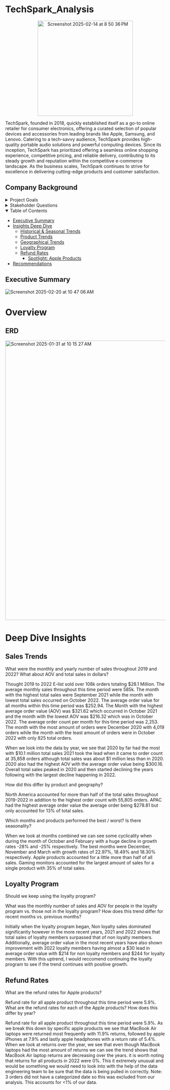 # TechSpark_Analysis
  
  <p align="center">
  <img width="300" alt="Screenshot 2025-02-14 at 8 50 36 PM" src="https://github.com/user-attachments/assets/fc2f27c9-0f43-4f0a-9466-700940c945cd" />
</p>
  

TechSpark, founded in 2018, quickly established itself as a go-to online retailer for consumer electronics, offering a curated selection of popular devices and accessories from leading brands like Apple, Samsung, and Lenovo.  Catering to a tech-savvy audience, TechSpark provides high-quality portable audio solutions and powerful computing devices. Since its inception, TechSpark has prioritized offering a seamless online shopping experience, competitive pricing, and reliable delivery, contributing to its steady growth and reputation within the competitive e-commerce landscape. As the business scales, TechSpark continues to strive for excellence in delivering cutting-edge products and customer satisfaction.

## Company Background



<details>
  <summary>Project Goals</summary>
<br /> 
Since 2019, Techspark has collected data on various parts of their business including, orders, customers, products, and regional data. Although this data is not cleaned, it presents challenges and also unique opportunities to provide valuable insights for key business decisions.   
  
<br /> 
<br /> 
As we clean this data, our goal is to think about how can we support the various departments including finance, sales, product and marketing with real world actionable insights and also increase our market share on the global scale. 

</details>

<details>
  <summary>Stakeholder Questions</summary>
<br /> 
1. What were the overall sales trends from 2019 to 2022? <br /> 
2. What were the company's yearly and monthly growth rates? <br /> 
3. How has the new loyalty program performed? Should we keep using it? <br /> 
4. What was the company's refund rate and average order value (AOV)? <br /> 
<br /> 

**Notes:**
- Focus on sales revenue, AOV, and order counts
- Look at trends over yearly and monthly periods 
- For refunds and AOV specifically compare across Apple products
</details>

<details open>
  <summary>Table of Contents</summary>

- [Executive Summary](#executive-summary)
- [Insights Deep Dive](#insights-deep-dive)
    - [Historical & Seasonal Trends](#historical-trends)
    - [Product Trends](#product-trends)
    - [Geographical Trends](#geographical-trends)
    - [Loyalty Program](#loyalty-program)
    - [Refund Rates](#refund-rates)
      - [Spotlight: Apple Products](#spotlight-apple-products)
- [Recommendations](#recommendations)
</details>

## Executive Summary
![Screenshot 2025-02-20 at 10 47 06 AM](https://github.com/user-attachments/assets/16cdc671-19c5-4bbc-8387-0b538d1d289e)

# Overview

## ERD
<img width="881" alt="Screenshot 2025-01-31 at 10 15 27 AM" src="https://github.com/user-attachments/assets/cd07751f-5f4f-4e39-86d9-6e2d7f0cfd04" />

# Deep Dive Insights

## Sales Trends
What were the monthly and yearly number of sales throughout 2019 and 2022? What about AOV and total sales in dollars?

Thought 2019 to 2022 E-list sold over 108k orders totaling $28.1 Million. The average monthly sales throughout this time period were 585k. The month with the highest total sales were September 2021 while the month with lowest total sales occurred on October 2022. The average order value for all months within this time period was $252.94. The Month with the highest average order value (AOV) was $321.62 which occurred in October 2021 and the month with the lowest AOV was $216.32 which was in October 2022. The average order count per month for this time period was 2,253. The month with the most amount of orders were December 2020 with 4,019 orders while the month with the least amount of orders were in October 2022 with only 825 total orders. 

When we look into the data by year, we see that 2020 by far had the most with $10.1 million total sales 2021 took the lead when it came to order count at 35,858 orders although total sales was about $1 million less than in 2020. 2020 also had the highest AOV with the average order value being $300.16.  Overall total sales peaked in 2020 and then started declining the years following with the largest decline happening in 2022. 

How did this differ by product and geography?

North America accounted for more than half of the total sales throughout 2019-2022 in addition to the highest order count with 55,805 orders. APAC had the highest average order value the average order being $278.81 but only accounted for 13% of total sales. 

Which months and products performed the best / worst? Is there seasonality?

When we look at months combined we can see some cyclicality when during the month of October and February with a huge decline in growth rates -28% and -25% respectively. The best months were December, November and March with growth rates of 22.97%, 18.49% and 18.30% respectively.  Apple products accounted for a little more than half of all sales. Gaming monitors accounted for the largest amount of sales for a single product with 35% of total sales. 



## Loyalty Program
Should we keep using the loyalty program?

What was the monthly number of sales and AOV for people in the loyalty program vs. those not in the loyalty program? How does this trend differ for recent months vs. previous months?

Initially when the loyalty program began, Non loyalty sales dominated significantly however in the more recent years, 2021 and 2022 shows that total sales of loyalty members surpassed that of non loyalty members. Additionally, average order value in the most recent years have also shown improvement with 2022 loyalty members having almost a $30 lead in average order value with $214 for non loyalty members and $244 for loyalty members. With this uptrend, I would reccomend continuing the loyalty program to see if the trend continues with positive growth. 

## Refund Rates
What are the refund rates for Apple products?

Refund rate for all apple product throughout this time period were 5.9%.
What are the refund rates for each of the Apple products? How does this differ by year?

Refund rate for all apple product throughout this time period were 5.9%. As we break this down by specific apple products we see that MacBook Air laptops were returned most frequently with 11.9% returns, followed by apple iPhones at 7.9% and lastly apple headphones with a return rate of 5.4%. When we look at returns over the year, we see that even though MacBook laptops had the most amount of returns we can see the trend shows that MacBook Air laptop returns are decreasing over the years.  it is worth noting that returns for all products in 2022 were 0%. This it extremely unusual and would be something we would need to look into with the help of the data engineering team to be sure that the data is being pulled in correctly. Note: 3 orders did not have a categorized date so this was excluded from our analysis. This accounts for <1% of our data. 
